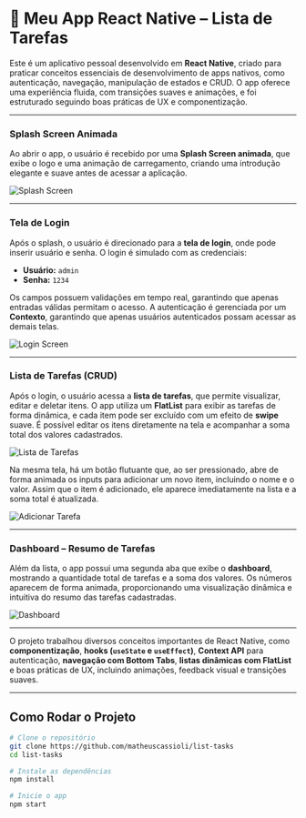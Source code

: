 # 📱 Meu App React Native – Lista de Tarefas

Este é um aplicativo pessoal desenvolvido em **React Native**, criado para praticar conceitos essenciais de desenvolvimento de apps nativos, como autenticação, navegação, manipulação de estados e CRUD. O app oferece uma experiência fluida, com transições suaves e animações, e foi estruturado seguindo boas práticas de UX e componentização.  

---

### Splash Screen Animada  

Ao abrir o app, o usuário é recebido por uma **Splash Screen animada**, que exibe o logo e uma animação de carregamento, criando uma introdução elegante e suave antes de acessar a aplicação.  

![Splash Screen](./assets/splash.jpeg)  

---

### Tela de Login  

Após o splash, o usuário é direcionado para a **tela de login**, onde pode inserir usuário e senha. O login é simulado com as credenciais:  

- **Usuário:** `admin`  
- **Senha:** `1234`  

Os campos possuem validações em tempo real, garantindo que apenas entradas válidas permitam o acesso. A autenticação é gerenciada por um **Contexto**, garantindo que apenas usuários autenticados possam acessar as demais telas.  

![Login Screen](./assets/login.jpeg)  

---

### Lista de Tarefas (CRUD)  

Após o login, o usuário acessa a **lista de tarefas**, que permite visualizar, editar e deletar itens. O app utiliza um **FlatList** para exibir as tarefas de forma dinâmica, e cada item pode ser excluído com um efeito de **swipe** suave. É possível editar os itens diretamente na tela e acompanhar a soma total dos valores cadastrados.  

![Lista de Tarefas](./assets/lista.jpeg)  

Na mesma tela, há um botão flutuante que, ao ser pressionado, abre de forma animada os inputs para adicionar um novo item, incluindo o nome e o valor. Assim que o item é adicionado, ele aparece imediatamente na lista e a soma total é atualizada.  

![Adicionar Tarefa](./assets/container.jpeg)  

---

### Dashboard – Resumo de Tarefas  

Além da lista, o app possui uma segunda aba que exibe o **dashboard**, mostrando a quantidade total de tarefas e a soma dos valores. Os números aparecem de forma animada, proporcionando uma visualização dinâmica e intuitiva do resumo das tarefas cadastradas.  

![Dashboard](./assets/dashboard.jpg)  

---

O projeto trabalhou diversos conceitos importantes de React Native, como **componentização**, **hooks (`useState` e `useEffect`)**, **Context API** para autenticação, **navegação com Bottom Tabs**, **listas dinâmicas com FlatList** e boas práticas de UX, incluindo animações, feedback visual e transições suaves.  

---

## Como Rodar o Projeto

```bash
# Clone o repositório
git clone https://github.com/matheuscassioli/list-tasks
cd list-tasks

# Instale as dependências
npm install

# Inicie o app
npm start
